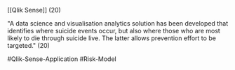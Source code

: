 [[Qlik Sense]] (20)

"A data science and visualisation analytics solution has been developed that identifies where suicide events occur, but also where those who are most likely to die through suicide live. The latter allows prevention effort to be targeted." (20)

#Qlik-Sense-Application #Risk-Model 